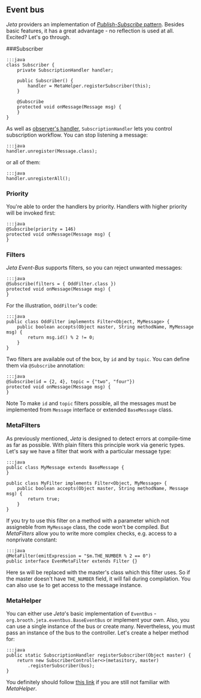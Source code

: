 <div class="page-header">
    <h2>Event bus</h2>
</div>

*Jeta* providers an implementation of [*Publish-Subscribe* pattern](https://en.wikipedia.org/wiki/Publish-subscribe_pattern). Besides basic features, it has a great advantage - no reflection is used at all. Excited? Let's go through.

###Subscriber

    :::java
    class Subscriber {
        private SubscriptionHandler handler;

        public Subscriber() {
            handler = MetaHelper.registerSubscriber(this);
        }

        @Subscribe
        protected void onMessage(Message msg) {
        }
    }

As well as [observer's handler](/guide/observer.html), `SubscriptionHandler` lets you control subscription workflow. You can stop listening a message:

    :::java
    handler.unregister(Message.class);

or all of them:

    :::java
    handler.unregisterAll();

### Priority

You're able to order the handlers by priority. Handlers with higher priority will be invoked first:

    :::java
    @Subscribe(priority = 146)
    protected void onMessage(Message msg) {
    }

### Filters

*Jeta Event-Bus* supports filters, so you can reject unwanted messages:

    :::java
    @Subscribe(filters = { OddFilter.class })
    protected void onMessage(Message msg) {
    }

For the illustration, `OddFilter`'s code:

    :::java
    public class OddFilter implements Filter<Object, MyMessage> {
        public boolean accepts(Object master, String methodName, MyMessage msg) {
            return msg.id() % 2 != 0;
        }
    }

Two filters are available out of the box, by `id` and by `topic`. You can define them via `@Subscribe` annotation:

    :::java
    @Subscribe(id = {2, 4}, topic = {"two", "four"})
    protected void onMessage(Message msg) {
    }

<span class="label label-info">Note</span> To make `id` and `topic` filters possible, all the messages must be implemented from `Message` interface or extended `BaseMessage` class.


### MetaFilters

As previously mentioned, *Jeta* is designed to detect errors at compile-time as far as possible. With plain filters this principle work via generic types. Let's say we have a filter that work with a particular message type:

    :::java
    public class MyMessage extends BaseMessage {
    }

    public class MyFilter implements Filter<Object, MyMessage> {
        public boolean accepts(Object master, String methodName, Message msg) {
            return true;
        }
    }

If you try to use this filter on a method with a parameter which not assigneble from `MyMessage` class, the code won't be compiled. But *MetaFilters* allow you to write more complex checks, e.g. access to a nonprivate constant:

    :::java
    @MetaFilter(emitExpression = "$m.THE_NUMBER % 2 == 0")
    public interface EvenMetaFilter extends Filter {}


Here `$m` will be replaced with the master's class which this filter uses. So if the master doesn't have `THE_NUMBER` field, it will fail during compilation. You can also use `$e` to get access to the message instance.


### MetaHelper

You can either use *Jeta*'s basic implementation of `EventBus` - `org.brooth.jeta.eventbus.BaseEventBus` or implement your own. Also, you can use a single instance of the bus or create many. Nevertheless, you must pass an instance of the bus to the controller. Let's create a helper method for:

    :::java
    public static SubscriptionHandler registerSubscriber(Object master) {
        return new SubscriberController<>(metasitory, master)
            .registerSubscriber(bus);
    }

You definitely should follow [this link](/guide/meta-helper.html) if you are still not familiar with *MetaHelper*.
